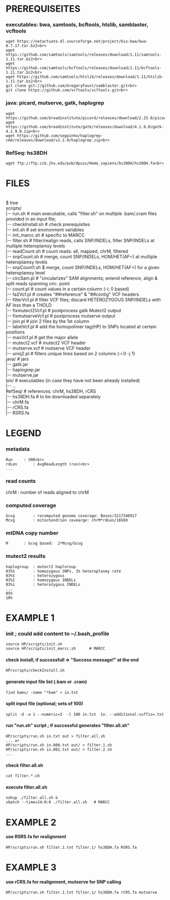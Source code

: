 # PREREQUISEITES #

### executables: bwa, samtools, bcftools, htslib, samblaster, vcftools ###
    wget https://netactuate.dl.sourceforge.net/project/bio-bwa/bwa-0.7.17.tar.bz2<br>
    wget https://github.com/samtools/samtools/releases/download/1.11/samtools-1.11.tar.bz2<br>
    wget https://github.com/samtools/bcftools/releases/download/1.11/bcftools-1.11.tar.bz2<br>
    wget https://github.com/samtools/htslib/releases/download/1.11/htslib-1.11.tar.bz2<br>
    git clone git://github.com/GregoryFaust/samblaster.git<br>
    git clone https://github.com/vcftools/vcftools.git<br>

### java: picard, mutserve, gatk, haplogrep ###
    wget https://github.com/broadinstitute/picard/releases/download/2.23.8/picard.jar<br>
    wget https://github.com/broadinstitute/gatk/releases/download/4.1.9.0/gatk-4.1.9.0.zip<br>
    wget https://github.com/seppinho/haplogrep-cmd/releases/download/v2.2.9/haplogrep.zip<br>

### RefSeq: hs38DH ###
    wget ftp://ftp.ccb.jhu.edu/pub/dpuiu/Homo_sapiens/hs38DH/hs38DH.fa<br>

# FILES
<br>
$ tree <br>
scripts/<br>
|-- run.sh                              # main executable, calls "filter.sh" on multiple .bam/.cram files provided in an input file;<br>
|-- checkInstall.sh			# check prerequisites<br>
|-- init.sh				# set environment variables<br>
|-- init_marcc.sh                       # specific to MARCC<br>
|-- filter.sh				# filter/realign reads, calls SNP/INDELs, filter SNP/INDELs at multiple heteroplamsy levels<br>
|-- readCount.sh			# count reads: all, mapped, chrM, filtered<br>
|-- snpCount.sh				# merge, count SNP/INDELs, HOM/HET(AF=) at multiple heteroplamsy levels<br>
|-- snpCount1.sh			$ merge, count SNP/INDELs, HOM/HET(AF=) for a given heteroplamsy level<br>
|-- circSam.pl				# "circularizes" SAM alignments; extend reference, align & split reads spanning circ. point<br>
|-- count.pl				# count values in a certain column (-i; 0 based)<br>
|-- fa2Vcf.pl				# creates "##reference" & "##contig" VCF headers<br>
|-- filterVcf.pl			# filter VCF files; discard HETEROZYGOUS SNP/INDELs with AF less than a THOLD<br>
|-- fixmutect2Vcf.pl			# postprocess gatk Mutect2 output<br>
|-- fixmutserveVcf.pl			# postprocess mutserve output<br>
|-- join.pl				# join 2 files by the 1st column<br>
|-- labelVcf.pl				# add the homopolimer tag(HP) to SNPs located at certain positions<br>
|-- maxVcf.pl				# get the major allele<br>
|-- mutect2.vcf				# mutect2 VCF header<br>
|-- mutserve.vcf			# mutserve VCF header<br>
|-- uniq2.pl				# filters unique lines based on 2 columns (-i 0 -j 1)<br>
java/					# jars<br>
|-- gatk.jar<br>
|-- haplogrep.jar<br>
|-- mutserve.jar<br>
bin/                                    # executables (in case they have not been already installed)<br>
|-- ...<br>
RefSeq/                                 # references: chrM, hs38DH, rCRS<br>
|-- hs38DH.fa        	                # to be	downloaded separately<br>
|-- chrM.fa<br>
|-- rCRS.fa<br>
|-- RSRS.fa<br>

# LEGEND

### metadata ###
    Run   	: SRR<br>
    rdLen		: AvgReadLength (run)<br>
    ...

### read counts ###
  chrM		: number of reads aligned to chrM

### computed coverage ####
    Gcvg		: recomputed genome coverage: Bases/3217346917
    Mcvg		: mitochondrion covearge: chrM*rdLen/16569

### mtDNA copy number ###
    M		: Gcvg based:  2*Mcvg/Gcvg

### mutect2 results ###
    haplogroup	: mutect2 haploroup
    03%S		: homozygous SNPs, 3% heteroplasmy rate
    03%S		: heterozygous
    03%I		: homozygous INDELs
    03%i		: heterozygous INDELs
    ...
    05%
    10%

# EXAMPLE 1

### init ; could add content to ~/.bash_profile ###
    source HP/scripts/init.sh		
    source HP/scripts/init_marcc.sh      # MARCC

#### check install; if successfull => "Success message!" at the end ####
    HP/scripts/checkInstall.sh

#### generate input file list (.bam or .cram) ####
    find bams/ -name "*bam" > in.txt

#### split input file (optional; sets of 100) ####
    split -d -a 1 --numeric=3  -l 100 in.txt  in. --additional-suffix=.txt

#### run "run.sh" script ; if successful  generates "filter.all.sh" ####
    HP/scripts/run.sh in.txt out > filter.all.sh
    ... or
    HP/scripts/run.sh in.000.txt out/ > filter.1.sh
    HP/scripts/run.sh in.001.txt out/ > filter.2.sh
    ...

#### check filter.all.sh ####
    cat filter.*.sh

#### execute filter.all.sh ####
    nohup ./filter.all.sh &
    sbatch --time=24:0:0 ./filter.all.sh   # MARCC

# EXAMPLE 2
#### use RSRS.fa for realignment ####
    HP/scripts/run.sh filter.1.txt filter.1/ hs38DH.fa RSRS.fa

# EXAMPLE 3
#### use rCRS.fa for realignment, mutserve for SNP calling ####
    HP/scripts/run.sh filter.1.txt filter.1/ hs38DH.fa rCRS.fa mutserve

